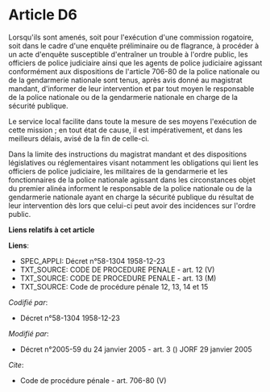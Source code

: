# Article D6

Lorsqu'ils sont amenés, soit pour l'exécution d'une commission rogatoire, soit dans le cadre d'une enquête préliminaire ou de
flagrance, à procéder à un acte d'enquête susceptible d'entraîner un trouble à l'ordre public, les officiers de police
judiciaire ainsi que les agents de police judiciaire agissant conformément aux dispositions de l'article 706-80 de la police
nationale ou de la gendarmerie nationale sont tenus, après avis donné au magistrat mandant, d'informer de leur intervention
et par tout moyen le responsable de la police nationale ou de la gendarmerie nationale en charge de la sécurité publique. 

Le service local facilite dans toute la mesure de ses moyens l'exécution de cette mission ; en tout état de cause, il est
impérativement, et dans les meilleurs délais, avisé de la fin de celle-ci. 

Dans la limite des instructions du magistrat mandant et des dispositions législatives ou réglementaires visant notamment les
obligations qui lient les officiers de police judiciaire, les militaires de la gendarmerie et les fonctionnaires de la police
nationale agissant dans les circonstances objet du premier alinéa informent le responsable de la police nationale ou de la
gendarmerie nationale ayant en charge la sécurité publique du résultat de leur intervention dès lors que celui-ci peut avoir
des incidences sur l'ordre public.

**Liens relatifs à cet article**

**Liens**:

  - SPEC_APPLI: Décret n°58-1304 1958-12-23
  - TXT_SOURCE: CODE DE PROCEDURE PENALE - art. 12 (V)
  - TXT_SOURCE: CODE DE PROCEDURE PENALE - art. 13 (M)
  - TXT_SOURCE: Code de procédure pénale 12, 13, 14 et 15

_Codifié par_:

  - Décret n°58-1304 1958-12-23

_Modifié par_:

  - Décret n°2005-59 du 24 janvier 2005 - art. 3 () JORF 29 janvier 2005

_Cite_:

  - Code de procédure pénale - art. 706-80 (V)

